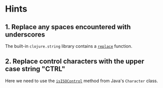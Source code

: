 # Hints

## 1. Replace any spaces encountered with underscores

The built-in `clojure.string` library contains a [`replace`][str-replace] function.

## 2. Replace control characters with the upper case string "CTRL"

Here we need to use the [`isISOControl`][java-ctrl] method from Java's `Character` class.

[str-replace]: https://clojuredocs.org/clojure.string/replace
[java-ctrl]: https://docs.oracle.com/javase/8/docs/api/java/lang/Character.html#isISOControl-char-